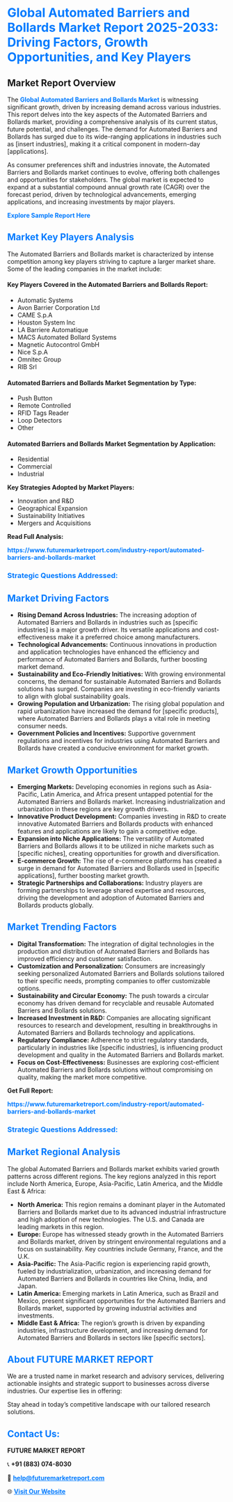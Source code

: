<h1 style="color: #007BFF;">Global Automated Barriers and Bollards Market Report 2025-2033: Driving Factors, Growth Opportunities, and Key Players</h1>

<section id="overview">
<h2>Market Report Overview</h2>
<p>The <a href="https://www.futuremarketreport.com/industry-report/automated-barriers-and-bollards-market" style="color: #007BFF; text-decoration: none;"><strong>Global Automated Barriers and Bollards Market</strong></a> is witnessing significant growth, driven by increasing demand across various industries. This report delves into the key aspects of the Automated Barriers and Bollards market, providing a comprehensive analysis of its current status, future potential, and challenges. The demand for Automated Barriers and Bollards has surged due to its wide-ranging applications in industries such as [insert industries], making it a critical component in modern-day [applications].</p>
<p>As consumer preferences shift and industries innovate, the Automated Barriers and Bollards market continues to evolve, offering both challenges and opportunities for stakeholders. The global market is expected to expand at a substantial compound annual growth rate (CAGR) over the forecast period, driven by technological advancements, emerging applications, and increasing investments by major players.</p>
</section>

<section id="overview">
<p><a href="https://www.futuremarketreport.com/request-sample/reportId=90864" style="color: #007BFF; text-decoration: none;"><strong>Explore Sample Report Here</strong></a></p>
</section>

<section id="key-players">
<h2 style="color: #007BFF;">Market Key Players Analysis</h2>
<p>The Automated Barriers and Bollards market is characterized by intense competition among key players striving to capture a larger market share. Some of the leading companies in the market include:</p>
<h4>Key Players Covered in the Automated Barriers and Bollards Report:</h4>
<ul><li>Automatic Systems</li><li>Avon Barrier Corporation Ltd</li><li>CAME S.p.A</li><li>Houston System Inc</li><li>LA Barriere Automatique</li><li>MACS Automated Bollard Systems</li><li>Magnetic Autocontrol GmbH</li><li>Nice S.p.A</li><li>Omnitec Group</li><li>RIB Srl</li></ul>
<h4>Automated Barriers and Bollards Market Segmentation by Type:</h4>
<ul><li>Push Button</li><li>Remote Controlled</li><li>RFID Tags Reader</li><li>Loop Detectors</li><li>Other</li></ul>

<h4>Automated Barriers and Bollards Market Segmentation by Application:</h4>
<ul><li>Residential</li><li>Commercial</li><li>Industrial</li></ul>
<p><strong>Key Strategies Adopted by Market Players:</strong></p>
<ul>
<li>Innovation and R&D</li>
<li>Geographical Expansion</li>
<li>Sustainability Initiatives</li>
<li>Mergers and Acquisitions</li>
</ul>
</section>

<section>
<p><strong>Read Full Analysis: </strong></p><a href="https://www.futuremarketreport.com/industry-report/automated-barriers-and-bollards-market" style="color: #007BFF; text-decoration: none;"><strong>https://www.futuremarketreport.com/industry-report/automated-barriers-and-bollards-market</strong></a>
<h3 style="color: #007BFF;">Strategic Questions Addressed:</h3>
</section>

<section id="driving-factors">
<h2 style="color: #007BFF;">Market Driving Factors</h2>
<ul>
<li><strong>Rising Demand Across Industries:</strong> The increasing adoption of Automated Barriers and Bollards in industries such as [specific industries] is a major growth driver. Its versatile applications and cost-effectiveness make it a preferred choice among manufacturers.</li>
<li><strong>Technological Advancements:</strong> Continuous innovations in production and application technologies have enhanced the efficiency and performance of Automated Barriers and Bollards, further boosting market demand.</li>
<li><strong>Sustainability and Eco-Friendly Initiatives:</strong> With growing environmental concerns, the demand for sustainable Automated Barriers and Bollards solutions has surged. Companies are investing in eco-friendly variants to align with global sustainability goals.</li>
<li><strong>Growing Population and Urbanization:</strong> The rising global population and rapid urbanization have increased the demand for [specific products], where Automated Barriers and Bollards plays a vital role in meeting consumer needs.</li>
<li><strong>Government Policies and Incentives:</strong> Supportive government regulations and incentives for industries using Automated Barriers and Bollards have created a conducive environment for market growth.</li>
</ul>
</section>

<section id="growth-opportunities">
<h2 style="color: #007BFF;">Market Growth Opportunities</h2>
<ul>
<li><strong>Emerging Markets:</strong> Developing economies in regions such as Asia-Pacific, Latin America, and Africa present untapped potential for the Automated Barriers and Bollards market. Increasing industrialization and urbanization in these regions are key growth drivers.</li>
<li><strong>Innovative Product Development:</strong> Companies investing in R&D to create innovative Automated Barriers and Bollards products with enhanced features and applications are likely to gain a competitive edge.</li>
<li><strong>Expansion into Niche Applications:</strong> The versatility of Automated Barriers and Bollards allows it to be utilized in niche markets such as [specific niches], creating opportunities for growth and diversification.</li>
<li><strong>E-commerce Growth:</strong> The rise of e-commerce platforms has created a surge in demand for Automated Barriers and Bollards used in [specific applications], further boosting market growth.</li>
<li><strong>Strategic Partnerships and Collaborations:</strong> Industry players are forming partnerships to leverage shared expertise and resources, driving the development and adoption of Automated Barriers and Bollards products globally.</li>
</ul>
</section>

<section id="trending-factors">
<h2 style="color: #007BFF;">Market Trending Factors</h2>
<ul>
<li><strong>Digital Transformation:</strong> The integration of digital technologies in the production and distribution of Automated Barriers and Bollards has improved efficiency and customer satisfaction.</li>
<li><strong>Customization and Personalization:</strong> Consumers are increasingly seeking personalized Automated Barriers and Bollards solutions tailored to their specific needs, prompting companies to offer customizable options.</li>
<li><strong>Sustainability and Circular Economy:</strong> The push towards a circular economy has driven demand for recyclable and reusable Automated Barriers and Bollards solutions.</li>
<li><strong>Increased Investment in R&D:</strong> Companies are allocating significant resources to research and development, resulting in breakthroughs in Automated Barriers and Bollards technology and applications.</li>
<li><strong>Regulatory Compliance:</strong> Adherence to strict regulatory standards, particularly in industries like [specific industries], is influencing product development and quality in the Automated Barriers and Bollards market.</li>
<li><strong>Focus on Cost-Effectiveness:</strong> Businesses are exploring cost-efficient Automated Barriers and Bollards solutions without compromising on quality, making the market more competitive.</li>
</ul>
</section>

<section>
<p><strong>Get Full Report: </strong></p><a href="https://www.futuremarketreport.com/industry-report/automated-barriers-and-bollards-market" style="color: #007BFF; text-decoration: none;"><strong>https://www.futuremarketreport.com/industry-report/automated-barriers-and-bollards-market</strong></a>
<h3 style="color: #007BFF;">Strategic Questions Addressed:</h3>
</section>


<section id="regional-analysis">
<h2 style="color: #007BFF;">Market Regional Analysis</h2>
<p>The global Automated Barriers and Bollards market exhibits varied growth patterns across different regions. The key regions analyzed in this report include North America, Europe, Asia-Pacific, Latin America, and the Middle East & Africa:</p>
<ul>
<li><strong>North America:</strong> This region remains a dominant player in the Automated Barriers and Bollards market due to its advanced industrial infrastructure and high adoption of new technologies. The U.S. and Canada are leading markets in this region.</li>
<li><strong>Europe:</strong> Europe has witnessed steady growth in the Automated Barriers and Bollards market, driven by stringent environmental regulations and a focus on sustainability. Key countries include Germany, France, and the U.K.</li>
<li><strong>Asia-Pacific:</strong> The Asia-Pacific region is experiencing rapid growth, fueled by industrialization, urbanization, and increasing demand for Automated Barriers and Bollards in countries like China, India, and Japan.</li>
<li><strong>Latin America:</strong> Emerging markets in Latin America, such as Brazil and Mexico, present significant opportunities for the Automated Barriers and Bollards market, supported by growing industrial activities and investments.</li>
<li><strong>Middle East & Africa:</strong> The region’s growth is driven by expanding industries, infrastructure development, and increasing demand for Automated Barriers and Bollards in sectors like [specific sectors].</li>
</ul>
</section>

<footer>
<h2 style="color: #007BFF;">About FUTURE MARKET REPORT</h2>
<p>We are a trusted name in market research and advisory services, delivering actionable insights and strategic support to businesses across diverse industries. Our expertise lies in offering:</p>

<p>Stay ahead in today’s competitive landscape with our tailored research solutions.</p>

<h2 style="color: #007BFF;">Contact Us:</h2>
<p><strong>FUTURE MARKET REPORT</strong></p>
<p>📞 <strong>+91 (883) 074-8030</strong></p>
<p>📧 <strong><a href="mailto:help@futuremarketreport.com" style="color: #007BFF;">help@futuremarketreport.com</a></strong></p>
<p>🌐 <strong><a href="https://www.futuremarketreport.com/" style="color: #007BFF;">Visit Our Website</a></strong></p>
</footer>